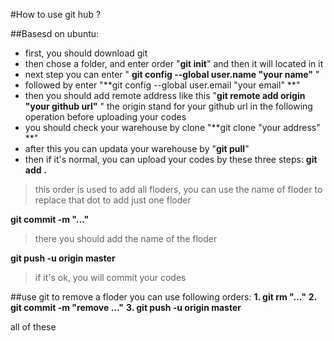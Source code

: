 #How to use git hub ?

##Basesd on ubuntu:
+ first, you should download git
+ then chose a folder, and enter order "**git init**" and then it will located in it
+ next step you can enter " **git config --global user.name "your name"** "
+ followed by enter "**git config --global user.email "your email" **"
+ then you should add remote address like this
"**git remote add origin "your github url"** "
the origin stand for your github url in the following operation before uploading your codes
+ you should check your warehouse by clone
"**git clone "your address" **"
+ after this you can updata your warehouse by
"**git pull**"
+ then if it's normal, you can upload your codes by these three steps:
 **git add .**
 >this order is used to add all floders, you can use  the name of floder to replace
 >that dot to add just one floder

 **git commit -m "..."**
 >there you should add the name of the floder

  **git push -u origin master**
  >if it's ok, you will commit your codes

##use git to remove a floder
 you can use following orders:
 **1. git rm "..."**
 **2. git commit -m "remove ..."**
 **3. git push -u origin master**

 all of these